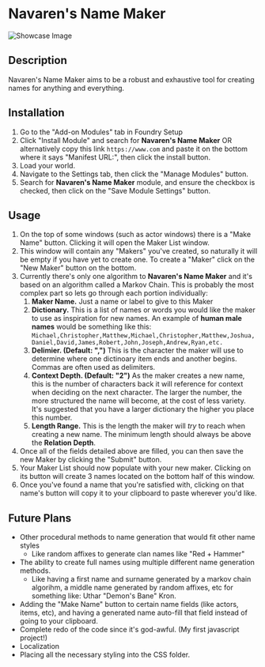 # Navaren's Name Maker
![Showcase Image](https://github.com/Daxiongmao87/navarens-name-maker/blob/639497e17658726ca70ef325105f352fd8e02f44/images/Showcase.gif?raw=true)

## Description
Navaren's Name Maker aims to be a robust and exhaustive tool for creating names for anything and everything.

## Installation
1. Go to the "Add-on Modules" tab in Foundry Setup
2. Click "Install Module" and search for **Navaren's Name Maker** OR alternatively copy this link ```https://www.com``` and paste it on the bottom where it says "Manifest URL:", then click the install button.
3. Load your world.
4. Navigate to the Settings tab, then click the "Manage Modules" button.
5. Search for **Navaren's Name Maker** module, and ensure the checkbox is checked, then click on the "Save Module Settings" button.

## Usage
1. On the top of some windows (such as actor windows) there is a "Make Name" button.  Clicking it will open the Maker List window.
1. This window will contain any "Makers" you've created, so naturally it will be empty if you have yet to create one.  To create a "Maker" click on the "New Maker" button on the bottom.
1. Currently there's only one algorithm to **Navaren's Name Maker** and it's based on an algorithm called a Markov Chain.  This is probably the most complex part so lets go through each portion individually:
   1. **Maker Name.** Just a name or label to give to this Maker
   1. **Dictionary.** This is a list of names or words you would like the maker to use as inspiration for new names.  An example of **human male names** would be something like this: ```Michael,Christopher,Matthew,Michael,Christopher,Matthew,Joshua,Daniel,David,James,Robert,John,Joseph,Andrew,Ryan,etc.``` 
   1. **Delimier. (Default: ",")** This is the character the maker will use to determine where one dictinoary item ends and another begins.  Commas are often used as delimiters.
   1. **Context Depth. (Default: "2")** As the maker creates a new name, this is the number of characters back it will reference for context when deciding on the next character.  The larger the number, the more structured the name will become, at the cost of less variety.  It's suggested that you have a larger dictionary the higher you place this number.
   1. **Length Range.** This is the length the maker will *try* to reach when creating a new name.  The minimum length should always be above the **Relation Depth**.
1. Once all of the fields detailed above are filled, you can then save the new Maker by clicking the "Submit" button.
1.  Your Maker List should now populate with your new maker.  Clicking on its button will create 3 names located on the bottom half of this window.
1.  Once you've found a name that you're satisfied with, clicking on that name's button will copy it to your clipboard to paste wherever you'd like.

## Future Plans
* Other procedural methods to name generation that would fit other name styles
  * Like random affixes to generate clan names like "Red + Hammer"
* The ability to create full names using multiple different name generation methods.
  * Like having a first name and surname generated by a markov chain algorihm, a middle name generated by random affixes, etc for something like: Uthar "Demon's Bane" Kron.
* Adding the "Make Name" button to certain name fields (like actors, items, etc), and having a generated name auto-fill that field instead of going to your clipboard.
* Complete redo of the code since it's god-awful. (My first javascript project!)
* Localization
* Placing all the necessary styling into the CSS folder.

